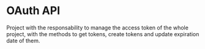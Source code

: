 # OAuth API
Project with the responsability to manage the access token of the whole project, with the methods to get tokens, create tokens and update expiration date of them.
